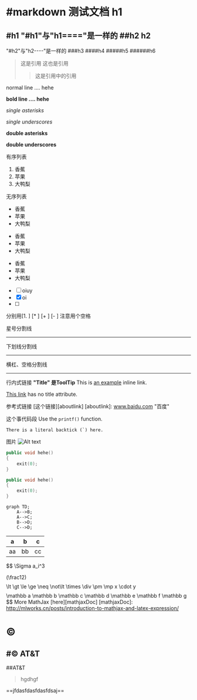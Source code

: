 #markdown 测试文档
h1
===
#h1
"#h1"与"h1===="是一样的
##h2
h2
---
"#h2"与"h2----"是一样的
###h3
####h4
#####h5
######h6

>这是引用
这也是引用
>>这是引用中的引用

normal line .... hehe

**bold line .... hehe**

*single asterisks*

_single underscores_

**double asterisks**

__double underscores__

有序列表

1. 香蕉
2. 苹果
3. 大鸭梨

无序列表

* 香蕉
* 苹果
* 大鸭梨

+ 香蕉
+ 苹果
+ 大鸭梨

- 香蕉
- 苹果
- 大鸭梨

- [ ] oiuy
- [x] oi
- [ ] 
分别用[1. ]   [* ]   [+ ]   [- ] 注意用个空格

星号分割线
***
下划线分割线
___
横杠、空格分割线
- - -
行内式链接
**"Title" 是ToolTip**
This is [an example](http://example.com/ "Title") inline link.

[This link](/Users/rick/Desktop/aa.txt) has no title attribute.

参考式链接
[这个链接][aboutlink]
[aboutlink]: www.baidu.com "百度"

这个事代码段
Use the `printf()` function.

``There is a literal backtick (`) here.``

图片
![Alt text](/Users/rick/Desktop/shotcut/KisResult.png)

~~~cpp
public void hehe()
{
	exit(0);
}
~~~
~~~cpp
public void hehe()
{
	exit(0);
}
~~~

~~~mermaid
graph TD;
    A-->B;
    A-->C;
    B-->D;
    C-->D;
~~~

a|b|c
---|---|---
aa|bb|cc

$$
\Sigma a_i^3

$$
$$
(\frac12)
$$
$$
\lt \gt \le \ge \neq \not\lt \times \div \pm \mp x \cdot y
$$
$$
\mathbb a \mathbb b \mathbb c \mathbb d \mathbb e \mathbb f \mathbb g
$$
More MathJax [here][mathjaxDoc]
[mathjaxDoc]: http://mlworks.cn/posts/introduction-to-mathjax-and-latex-expression/

&copy;
====
#&copy;
AT&T
---
##AT&T
>hgdhgf

==jfdasfdasfdasfdsaj==